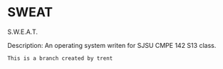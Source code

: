 SWEAT
=====
S.W.E.A.T.

Description: 
	An operating system writen for SJSU CMPE 142 S13 class.
	
	This is a branch created by trent
